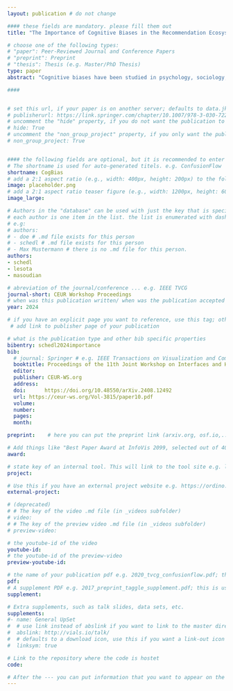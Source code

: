 ```yaml
---
layout: publication # do not change

#### these fields are mandatory. please fill them out
title: "The Importance of Cognitive Biases in the Recommendation Ecosystem: Evidence of Feature-Positive Effect, Ikea Effect, and Cultural Homophily" # title of your publication 

# choose one of the following types:
# "paper": Peer-Reviewed Journal and Conference Papers
# "preprint": Preprint
# "thesis": Thesis (e.g. Master/PhD Thesis)
type: paper
abstract: "Cognitive biases have been studied in psychology, sociology, and behavioral economics for decades. Traditionally, they have been considered a negative human trait that leads to inferior decision making, reinforcement ofstereotypes, or can be exploited to manipulate consumers, respectively. Lately, there has been growing interest inAI research to better understand the influence of such biases in classification, search, and also recommendation tasks. We argue that cognitive biases manifest in different parts of the recommendation ecosystem and in various components of the recommendation pipeline, including input data (such as ratings or side information), recommendation algorithm or model (and consequently recommended items), and user interactions with the system. More importantly, we contest the traditional detrimental perspective on cognitive biases and claim that certain cognitive biases can be beneficial when accounted for by recommender systems. Concretely, we provide empirical evidence that feature-positive effect, Ikea effect, and cultural homophily can be observed in the context of recommender systems, and discuss their potential for exploitation. In three small experiments covering recruitment and entertainment domains, we study the pervasiveness of the aforementioned biases. We ultimately advocate for a prejudice-free consideration of cognitive biases to improve user and item models as well as recommendation algorithms." # insert the abstract of your publication between the quotes; you can use html e.g. to make links (<a></a>) or generate bold (<b></b>) etc. text 

####


# set this url, if your paper is on another server; defaults to data.jku-vds-lab.at
# publisherurl: https://link.springer.com/chapter/10.1007/978-3-030-72240-1_60 
# uncomment the "hide" property, if you do not want the publication to be displayed on the website (usually you don't need this)
# hide: True
# uncomment the "non_group_project" property, if you only want the publication to be displayed on your personal page (i.e. publications where you contributed, but does not have anything to do with the Vis Group e.g. Master Thesis,...)
# non_group_project: True


#### the following fields are optional, but it is recommended to enter as much information as possible
# The shortname is used for auto-generated titels. e.g. ConfusionFlow
shortname: CogBias
# add a 2:1 aspect ratio (e.g., width: 400px, height: 200px) to the folder /assets/images/papers/ e.g. 2020_tvcg_confusionflow.png
image: placeholder.png
# add a 2:1 aspect ratio teaser figure (e.g., width: 1200px, height: 600px) to the folder /assets/images/papers/ e.g. 2020_tvcg_confusionflow_teaser.png
image_large: 

# Authors in the "database" can be used with just the key that is specified in the corresponding .md file (usually it is the lastname in lower case e.g. doe). Authors that do not have an individual page here should be stated with their full name (e.g. John Doe)
# each author is one item in the list. the list is enumerated with dashes ("-")
# e.g:
# authors:
# - doe # .md file exists for this person
# - schedl # .md file exists for this person
# - Max Mustermann # there is no .md file for this person.
authors:
- schedl
- lesota
- masoudian

# abreviation of the journal/conference ... e.g. IEEE TVCG
journal-short: CEUR Workshop Proceedings
# when was this publication written/ when was the publication accepted (e.g. 2020)
year: 2024

# if you have an explicit page you want to reference, use this tag; otherwise it will be generated from your doi
 # add link to publisher page of your publication

# what is the publication type and other bib specific properties
bibentry: schedl2024importance
bib:
  # journal: Springer # e.g. IEEE Transactions on Visualization and Computer Graphics (to appear)
  booktitle: Proceedings of the 11th Joint Workshop on Interfaces and Human Decision Making for Recommender Systems co-located with 18th ACM Conference on Recommender Systems (RecSys 2024)
  editor: 
  publisher: CEUR-WS.org
  address: 
  doi:		https://doi.org/10.48550/arXiv.2408.12492 
  url: https://ceur-ws.org/Vol-3815/paper10.pdf
  volume: 
  number: 
  pages: 
  month: 

preprint:	 # here you can put the preprint link (arxiv.org, osf.io,...) e.g. https://arxiv.org/abs/1910.00969

# Add things like "Best Paper Award at InfoVis 2099, selected out of 4000 submissions"
award:

# state key of an internal tool. This will link to the tool site e.g. lineup (usually not needed)
project: 

# Use this if you have an external project website e.g. https://ordino.caleydoapp.org/
external-project: 

# (deprecated)
# # The key of the video .md file (in _videos subfolder)
# video: 
# # The key of the preview video .md file (in _videos subfolder)
# preview-video:

# the youtube-id of the video
youtube-id:
# the youtube-id of the preview-video
preview-youtube-id: 

# the name of your publication pdf e.g. 2020_tvcg_confusionflow.pdf; this is usually uploaded to the caleydo aws server
pdf: 
# A supplement PDF e.g. 2017_preprint_taggle_supplement.pdf; this is usually uploaded to the caleydo aws server
supplement: 

# Extra supplements, such as talk slides, data sets, etc.
supplements:
#- name: General UpSet
#  # use link instead of abslink if you want to link to the master directory
#  abslink: http://vials.io/talk/
#  # defaults to a download icon, use this if you want a link-out icon
#  linksym: true

# Link to the repository where the code is hostet
code:

# After the --- you can put information that you want to appear on the website using markdown formatting or HTML. A good example are acknowledgements, extra references, an erratum, etc.
---
```

